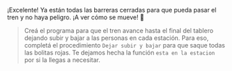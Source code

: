 <gs-toolbox toolbox-url="https://raw.githubusercontent.com/MumukiProject/mumuki-guia-gobstones-villa-mercedes/master/assets/toolbox_1586975765500.xml"></gs-toolbox>

<gs-attire attire-url="https://raw.githubusercontent.com/MumukiProject/mumuki-guia-gobstones-villa-mercedes/master/assets/attires/config_1586976167693.json"></gs-attire>

¡Excelente! Ya están todas las barreras cerradas para que pueda pasar el tren y no haya peligro. ¡A ver cómo se mueve! :eyes:

> Creá el programa para que el tren avance hasta el final del tablero dejando subir y bajar a las personas en cada estación. Para eso, completá el procedimiento `Dejar subir y bajar` para que saque todas las bolitas rojas. Te dejamos hecha la función `esta en la estacion` por si la llegas a necesitar.
